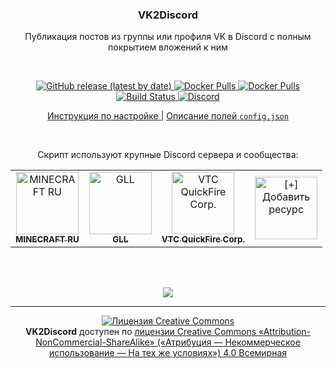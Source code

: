 <h3 align="center">
    VK2Discord
</h3>
<p align="center">
    Публикация постов из группы или профиля VK в Discord с полным покрытием вложений к ним
</p>
<br>
<p align="center">
    <a href="https://github.com/MrZillaGold/VK2Discord/releases/latest">
        <img alt="GitHub release (latest by date)" src="https://img.shields.io/github/v/release/MrZillaGold/VK2Discord?label=%D0%9F%D0%BE%D1%81%D0%BB%D0%B5%D0%B4%D0%BD%D1%8F%D1%8F%20%D0%B2%D0%B5%D1%80%D1%81%D0%B8%D1%8F&logo=github">
    </a>
    <a href="https://hub.docker.com/r/mrzillagold/vk2discord">
        <img alt="Docker Pulls" src="https://img.shields.io/docker/pulls/mrzillagold/vk2discord?label=%D0%97%D0%B0%D0%B3%D1%80%D1%83%D0%B7%D0%BA%D0%B8%20Docker&logo=docker">
    </a>
    <a href="https://wakatime.com/badge/github/MrZillaGold/VK2Discord">
        <img alt="Docker Pulls" src="https://wakatime.com/badge/github/MrZillaGold/VK2Discord.svg">
    </a>
    <a href="https://github.com/MrZillaGold/VK2Discord/actions/workflows/ci.yml">
        <img alt="Build Status" src="https://github.com/MrZillaGold/VK2Discord/actions/workflows/ci.yml/badge.svg">
    </a>
    <a href="https://discord.gg/tavKS3WSFE">
        <img src="https://img.shields.io/discord/714407016604369008.svg?label=&logo=discord&logoColor=ffffff&color=5865F2&labelColor=5865F2" alt="Discord">
    </a>
</p>
<p align="center">
  <a href="https://github.com/MrZillaGold/VK2Discord/wiki/%D0%98%D0%BD%D1%81%D1%82%D1%80%D1%83%D0%BA%D1%86%D0%B8%D1%8F">
    Инструкция по настройке
  </a>
  |
  <a href="https://github.com/MrZillaGold/VK2Discord/blob/master/CONFIG_FIELDS.md">
    Описание полей <code>config.json</code>
  </a>
</p>
<br>
<p align="center">
  Скрипт используют крупные Discord сервера и сообщества:
</p>
<table>
  <tr>
    <td align="center">
      <a href="https://discord.gg/tAca6dX">
        <img src="https://i.imgur.com/ExjWQCI.png" height="100" width="100" alt="MINECRAFT RU"/>
        <br/>
        <sub><b>MINECRAFT RU</b></sub>
      </a>
    </td>
    <td align="center">
      <a href="https://vk.com/globalloot">
        <img src="https://i.imgur.com/m1EF3pN.jpg" height="100" width="100" alt="GLL"/>
        <br/>
        <sub><b>GLL</b></sub>
      </a>
    </td>
    <td align="center">
      <a href="https://discord.gg/MfKUp4F">
        <img src="https://i.imgur.com/FuI3ONC.jpg" height="100" width="100" alt="VTC QuickFire Corp."/>
        <br/>
        <sub><b>VTC QuickFire Corp.</b></sub>
      </a>
    </td>
    <td align="center">
      <a href="https://github.com/MrZillaGold/VK2Discord/discussions/231">
        <img src="https://cdn.discordapp.com/attachments/716035408877846528/864607469316997150/add.png" height="100" width="100" alt="[+] Добавить ресурс"/>
      </a>
    </td>
    </tr>
</table>
<br>
<br>
<p align="center">
  <img src="https://repository-images.githubusercontent.com/192033596/86f73000-29b8-11eb-836d-40feada70107">
</p>

***

<p align="center">
  <a rel="license" href="http://creativecommons.org/licenses/by-nc-sa/4.0/">
    <img alt="Лицензия Creative Commons" style="border-width:0" src="https://i.creativecommons.org/l/by-nc-sa/4.0/88x31.png"/>
  </a>
  <br/>
  <b>VK2Discord</b> доступен по 
  <a rel="license" href="http://creativecommons.org/licenses/by-nc-sa/4.0/">
    лицензии Creative Commons «Attribution-NonCommercial-ShareAlike» («Атрибуция —  Некоммерческое использование — На тех же условиях») 4.0 Всемирная
  </a>
</p>
